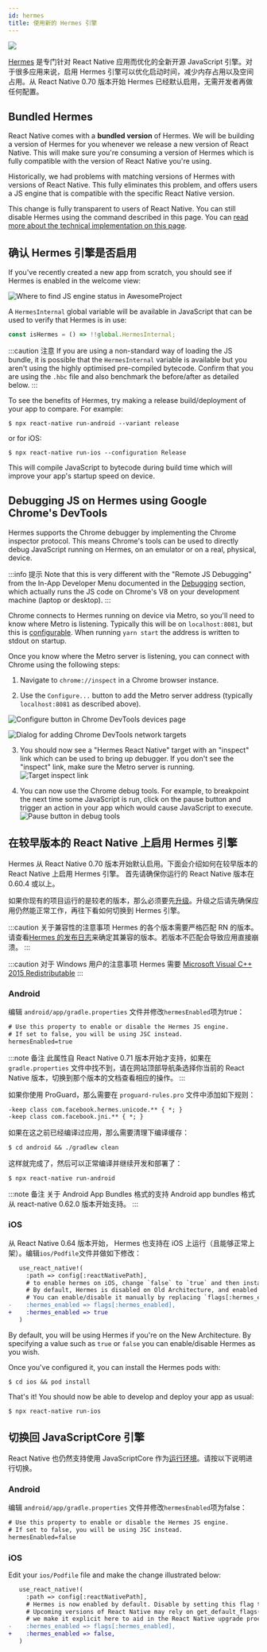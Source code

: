 ```yaml
---
id: hermes
title: 使用新的 Hermes 引擎
---
```


<a href="https://hermesengine.dev">
<img width={300} height={300} className="hermes-logo" src="/docs/assets/HermesLogo.svg" />
</a>

[Hermes](https://hermesengine.dev) 是专门针对 React Native 应用而优化的全新开源 JavaScript 引擎。对于很多应用来说，启用 Hermes 引擎可以优化启动时间，减少内存占用以及空间占用。从 React Native 0.70 版本开始 Hermes 已经默认启用，无需开发者再做任何配置。

## Bundled Hermes

React Native comes with a **bundled version** of Hermes.
We will be building a version of Hermes for you whenever we release a new version of React Native. This will make sure you're consuming a version of Hermes which is fully compatible with the version of React Native you're using.

Historically, we had problems with matching versions of Hermes with versions of React Native. This fully eliminates this problem, and offers users a JS engine that is compatible with the specific React Native version.

This change is fully transparent to users of React Native. You can still disable Hermes using the command described in this page.
You can [read more about the technical implementation on this page](/architecture/bundled-hermes).

## 确认 Hermes 引擎是否启用

If you've recently created a new app from scratch, you should see if Hermes is enabled in the welcome view:

![Where to find JS engine status in AwesomeProject](/docs/assets/HermesApp.jpg)

A `HermesInternal` global variable will be available in JavaScript that can be used to verify that Hermes is in use:

```jsx
const isHermes = () => !!global.HermesInternal;
```

:::caution 注意
If you are using a non-standard way of loading the JS bundle, it is possible that the `HermesInternal` variable is available but you aren't using the highly optimised pre-compiled bytecode.
Confirm that you are using the `.hbc` file and also benchmark the before/after as detailed below.
:::

To see the benefits of Hermes, try making a release build/deployment of your app to compare. For example:

```shell
$ npx react-native run-android --variant release
```

or for iOS:

```shell
$ npx react-native run-ios --configuration Release
```

This will compile JavaScript to bytecode during build time which will improve your app's startup speed on device.

## Debugging JS on Hermes using Google Chrome's DevTools

Hermes supports the Chrome debugger by implementing the Chrome inspector protocol. This means Chrome's tools can be used to directly debug JavaScript running on Hermes, on an emulator or on a real, physical, device.

:::info 提示
Note that this is very different with the "Remote JS Debugging" from the In-App Developer Menu documented in the [Debugging](debugging#debugging-using-a-custom-javascript-debugger) section, which actually runs the JS code on Chrome's V8 on your development machine (laptop or desktop).
:::

Chrome connects to Hermes running on device via Metro, so you'll need to know where Metro is listening. Typically this will be on `localhost:8081`, but this is [configurable](https://facebook.github.io/metro/docs/configuration). When running `yarn start` the address is written to stdout on startup.

Once you know where the Metro server is listening, you can connect with Chrome using the following steps:

1. Navigate to `chrome://inspect` in a Chrome browser instance.

2. Use the `Configure...` button to add the Metro server address (typically `localhost:8081` as described above).

![Configure button in Chrome DevTools devices page](/docs/assets/HermesDebugChromeConfig.png)

![Dialog for adding Chrome DevTools network targets](/docs/assets/HermesDebugChromeMetroAddress.png)

3. You should now see a "Hermes React Native" target with an "inspect" link which can be used to bring up debugger. If you don't see the "inspect" link, make sure the Metro server is running. ![Target inspect link](/docs/assets/HermesDebugChromeInspect.png)

4. You can now use the Chrome debug tools. For example, to breakpoint the next time some JavaScript is run, click on the pause button and trigger an action in your app which would cause JavaScript to execute. ![Pause button in debug tools](/docs/assets/HermesDebugChromePause.png)

## 在较早版本的 React Native 上启用 Hermes 引擎

Hermes 从 React Native 0.70 版本开始默认启用。下面会介绍如何在较早版本的 React Native 上启用 Hermes 引擎。
首先请确保你运行的 React Native 版本在 0.60.4 或以上。

如果你现有的项目运行的是较老的版本，那么必须要先[升级](/docs/upgrading)。升级之后请先确保应用仍然能正常工作，再往下看如何切换到 Hermes 引擎。

:::caution 关于兼容性的注意事项
Hermes 的各个版本需要严格匹配 RN 的版本。请查看[Hermes 的发布日志](https://github.com/facebook/hermes/releases)来确定其兼容的版本。若版本不匹配会导致应用直接崩溃。
:::

:::caution 对于 Windows 用户的注意事项
Hermes 需要 [Microsoft Visual C++ 2015 Redistributable](https://www.microsoft.com/en-us/download/details.aspx?id=48145)
:::

### Android

编辑 `android/app/gradle.properties` 文件并修改`hermesEnabled`项为true：

```diff
# Use this property to enable or disable the Hermes JS engine.
# If set to false, you will be using JSC instead.
hermesEnabled=true
```

:::note 备注
此属性自 React Native 0.71 版本开始才支持，如果在`gradle.properties` 文件中找不到，请在网站顶部导航条选择你当前的 React Native 版本，切换到那个版本的文档查看相应的操作。
:::

如果你使用 ProGuard，那么需要在 `proguard-rules.pro` 文件中添加如下规则：

```
-keep class com.facebook.hermes.unicode.** { *; }
-keep class com.facebook.jni.** { *; }
```

如果在这之前已经编译过应用，那么需要清理下编译缓存：

```shell
$ cd android && ./gradlew clean
```

这样就完成了，然后可以正常编译并继续开发和部署了：

```shell
$ npx react-native run-android
```

:::note 备注 关于 Android App Bundles 格式的支持
Android app bundles 格式从 react-native 0.62.0 版本开始支持。
:::

### iOS

从 React Native 0.64 版本开始， Hermes 也支持在 iOS 上运行（且能够正常上架）。编辑`ios/Podfile`文件并做如下修改：

```diff
   use_react_native!(
     :path => config[:reactNativePath],
     # to enable hermes on iOS, change `false` to `true` and then install pods
     # By default, Hermes is disabled on Old Architecture, and enabled on New Architecture.
     # You can enable/disable it manually by replacing `flags[:hermes_enabled]` with `true` or `false`.
-    :hermes_enabled => flags[:hermes_enabled],
+    :hermes_enabled => true
   )
```

By default, you will be using Hermes if you're on the New Architecture. By specifying a value such
as `true` or `false` you can enable/disable Hermes as you wish.

Once you've configured it, you can install the Hermes pods with:

```shell
$ cd ios && pod install
```

That's it! You should now be able to develop and deploy your app as usual:

```shell
$ npx react-native run-ios
```

## 切换回 JavaScriptCore 引擎

React Native 也仍然支持使用 JavaScriptCore 作为[运行环境](javascript-environment)。请按以下说明进行切换。

### Android

编辑 `android/app/gradle.properties` 文件并修改`hermesEnabled`项为false：

```diff
# Use this property to enable or disable the Hermes JS engine.
# If set to false, you will be using JSC instead.
hermesEnabled=false
```

### iOS

Edit your `ios/Podfile` file and make the change illustrated below:

```diff
   use_react_native!(
     :path => config[:reactNativePath],
     # Hermes is now enabled by default. Disable by setting this flag to false.
     # Upcoming versions of React Native may rely on get_default_flags(), but
     # we make it explicit here to aid in the React Native upgrade process.
-    :hermes_enabled => flags[:hermes_enabled],
+    :hermes_enabled => false,
   )
```